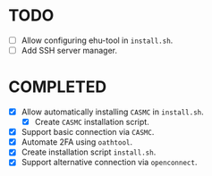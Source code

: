 # TODO
- [ ] Allow configuring ehu-tool in `install.sh`.
- [ ] Add SSH server manager.

# COMPLETED
- [x] Allow automatically installing `CASMC` in `install.sh`.
    - [x] Create `CASMC` installation script.
- [x] Support basic connection via `CASMC`.
- [x] Automate 2FA using `oathtool`. 
- [x] Create installation script `install.sh`.
- [x] Support alternative connection via `openconnect`.
